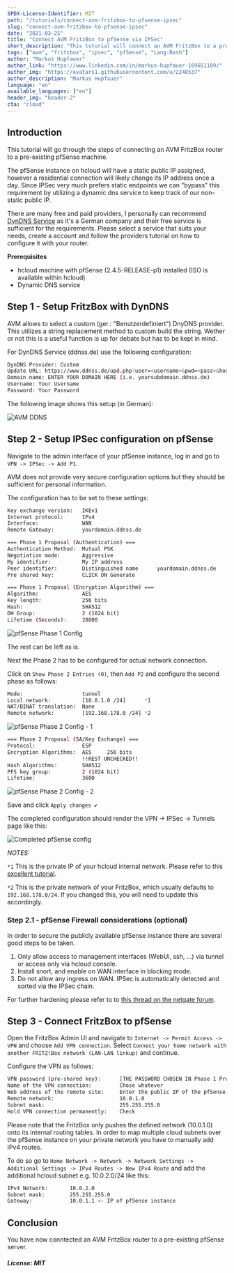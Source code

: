 ```yaml
---
SPDX-License-Identifier: MIT
path: "/tutorials/connect-avm-fritzbox-to-pfsense-ipsec"
slug: "connect-avm-fritzbox-to-pfsense-ipsec"
date: "2021-03-25"
title: "Connect AVM FritzBox to pfSense via IPSec"
short_description: "This tutorial will connect an AVM FritzBox to a pre-existing pfSense machine"
tags: ["avm", "fritzbox", "ipsec", "pfSense", "Lang:Bash"]
author: "Markus Hupfauer"
author_link: "https://www.linkedin.com/in/markus-hupfauer-169651109/"
author_img: "https://avatars1.githubusercontent.com/u/2248537"
author_description: "Markus Hupfauer"
language: "en"
available_languages: ["en"]
header_img: "header-2"
cta: "cloud"
---
```


## Introduction

This tutorial will go through the steps of connecting an AVM FritzBox router to a pre-existing pfSense machine.

The pfSense instance on hcloud will have a static public IP assigned, however a residential connection will likely change its IP address once a day. Since IPSec very much prefers static endpoints we can "bypass" this requirement by utilizing a dynamic dns service to keep track of our non-static public IP.

There are many free and paid providers, I personally can recommend [DynDNS Service](https://ddnss.de/) as it's a German company and their free service is sufficient for the requirements. Please select a service that suits your needs, create a account and follow the providers tutorial on how to configure it with your router.

**Prerequisites**

* hcloud machine with pfSense (2.4.5-RELEASE-p1) installed (ISO is available within hcloud)
* Dynamic DNS service

## Step 1 - Setup FritzBox with DynDNS

AVM allows to select a custom (ger.: "Benutzerdefiniert") DnyDNS provider. This utilizes a string replacement method to custom build the string. Wether or not this is a useful function is up for debate but has to be kept in mind.

For DynDNS Service (ddnss.de) use the following configuration:

<!--
THE UI OF AVM REQUIRES THE UPDATE URL STRING WITH ITS CHEVRONS JUST THE WAY THEY ARE HERE!
-->

```bash
DynDNS Provider: Custom
Update URL: https://www.ddnss.de/upd.php?user=<username>&pwd=<pass>&host=<domain>
Domain name: ENTER YOUR DOMAIN HERE (i.e. yoursubdomain.ddnss.de)
Username: Your Username
Password: Your Password
```

The following image shows this setup (in German):

![AVM DDNS](images/avm-ddns.png)

## Step 2 - Setup IPSec configuration on pfSense

Navigate to the admin interface of your pfSense instance, log in and go to `VPN -> IPSec -> Add P1`.

AVM does not provide very secure configuration options but they should be sufficient for personal information.

The configuration has to be set to these settings:

```bash
Key exchange version:   IKEv1
Internet protocol:      IPv4
Interface:              WAN
Remote Gateway:         yourdomain.ddnss.de

=== Phase 1 Proposal (Authentication) ===
Authentication Method:  Mutual PSK
Negotiation mode:       Aggressive
My identifier:          My IP address
Peer identifier:        Distinguished name      yourdomain.ddnss.de
Pre shared key:         CLICK ON Generate

=== Phase 1 Proposal (Encryption Algorithm) ===
Algorithm:              AES
Key length:             256 bits
Hash:                   SHA512
DH Group:               2 (1024 bit)
Lifetime (Seconds):     28800
```

![pfSense Phase 1 Config](images/pfSense-Phase1-Config.PNG)

The rest can be left as is.

Next the Phase 2 has to be configured for actual network connection.

Click on `Show Phase 2 Entries (0)`, then `Add P2` and configure the second phase as follows:

```bash
Mode:                   tunnel
Local network:          [10.0.1.0 /24]      *1
NAT/BINAT translation:  None
Remote network:         [192.168.178.0 /24] *2
```

![pfSense Phase 2 Config - 1](images/pfSense-Phase2-1-Config.PNG)

```bash
=== Phase 2 Proposal (SA/Key Exchange) ===
Protocol:               ESP
Encryption Algorithms:  AES     256 bits
                        !!REST UNCHECKED!!
Hash Algorithms:        SHA512
PFS key group:          2 (1024 bit)
Lifetime:               3600                        
```

![pfSense Phase 2 Config - 2](images/pfSense-Phase2-2-Config.PNG)

Save and click `Apply changes ✔`

The completed configuration should render the VPN -> IPSec -> Tunnels page like this:

![Completed pfSense config](images/pfSense-IPSec-Overview-Configured.PNG)

*NOTES:*

`*1` This is the private IP of your hcloud internal network. Please refer to this [excellent tutorial](https://community.hetzner.com/tutorials/how-to-route-cloudserver-over-private-network-using-pfsense-and-hcnetworks).

`*2` This is the private network of your FritzBox, which usually defaults to `192.168.178.0/24`. If you changed this, you will need to update this accordingly.

### Step 2.1 - pfSense Firewall considerations (optional)

In order to secure the publicly available pfSense instance there are several good steps to be taken.

1. Only allow access to management interfaces (WebUi, ssh, ...) via tunnel or access only via hcloud console.
1. Install snort, and enable on WAN interface in blocking mode.
1. Do not allow any ingress on WAN. IPSec is automatically detected and sorted via the IPSec chain.

For further hardening please refer to to [this thread on the netgate forum](https://forum.netgate.com/topic/113685/hardening-securing-and-privacy-configuration/7).

## Step 3 - Connect FritzBox to pfSense

Open the FritzBox Admin UI and navigate to `Internet -> Permit Access -> VPN` and choose `Add VPN connection`. Select `Connect your home network with another FRITZ!Box network (LAN-LAN linkup)` and continue.

Configure the VPN as follows:

```bash
VPN password (pre-shared key):      [THE PASSWORD CHOSEN IN Phase 1 Proposal]
Name of the VPN connection:         Chose whatever
Web address of the remote site:     Enter the public IP of the pfSense device
Remote network:                     10.0.1.0
Subnet mask:                        255.255.255.0
Hold VPN connection permanently:    Check
```

Please note that the FritzBox only pushes the defined network (10.0.1.0) onto its internal routing tables. In order to map multiple cloud subnets over the pfSense instance on your private network you have to manually add IPv4 routes.

To do so go to `Home Network -> Network -> Network Settings -> Additional Settings -> IPv4 Routes -> New IPv4 Route` and add the additional hcloud subnet e.g. 10.0.2.0/24 like this:

```bash
IPv4 Network:       10.0.2.0
Subnet mask:        255.255.255.0
Gateway:            10.0.1.1 <- IP of pfSense instance
```

## Conclusion

You have now conntected an AVM FritzBox router to a pre-existing pfSense server.

##### License: MIT

<!--

Contributor's Certificate of Origin

By making a contribution to this project, I certify that:

(a) The contribution was created in whole or in part by me and I have
    the right to submit it under the license indicated in the file; or

(b) The contribution is based upon previous work that, to the best of my
    knowledge, is covered under an appropriate license and I have the
    right under that license to submit that work with modifications,
    whether created in whole or in part by me, under the same license
    (unless I am permitted to submit under a different license), as
    indicated in the file; or

(c) The contribution was provided directly to me by some other person
    who certified (a), (b) or (c) and I have not modified it.

(d) I understand and agree that this project and the contribution are
    public and that a record of the contribution (including all personal
    information I submit with it, including my sign-off) is maintained
    indefinitely and may be redistributed consistent with this project
    or the license(s) involved.

Signed-off-by: Markus Hupfauer <markus@hupfauer.one>

-->
